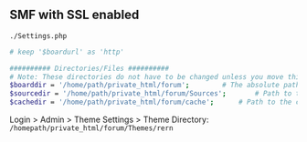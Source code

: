 SMF with SSL enabled
---

`./Settings.php`   
```sh
# keep '$boardurl' as 'http'

########## Directories/Files ##########
# Note: These directories do not have to be changed unless you move things.
$boarddir = '/home/path/private_html/forum';		# The absolute path to the forum's folder. (not just '.'!)
$sourcedir = '/home/path/private_html/forum/Sources';		# Path to the Sources directory.
$cachedir = '/home/path/private_html/forum/cache';		# Path to the cache directory.
```

Login > Admin > Theme Settings > Theme Directory: `/homepath/private_html/forum/Themes/rern`
